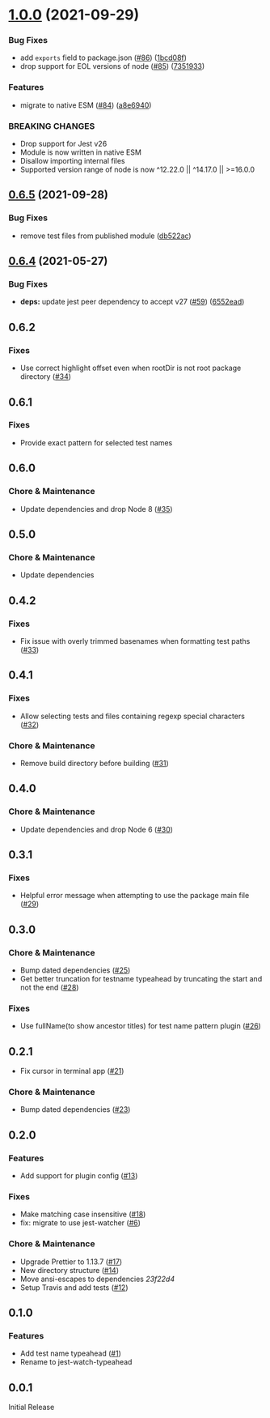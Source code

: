 # [1.0.0](https://github.com/jest-community/jest-watch-typeahead/compare/v0.6.5...v1.0.0) (2021-09-29)

### Bug Fixes

- add `exports` field to package.json ([#86](https://github.com/jest-community/jest-watch-typeahead/issues/86)) ([1bcd08f](https://github.com/jest-community/jest-watch-typeahead/commit/1bcd08fdc316fdb63b2665aac2b100222fcf2132))
- drop support for EOL versions of node ([#85](https://github.com/jest-community/jest-watch-typeahead/issues/85)) ([7351933](https://github.com/jest-community/jest-watch-typeahead/commit/73519337607032704ed67b3cf006d236256d1844))

### Features

- migrate to native ESM ([#84](https://github.com/jest-community/jest-watch-typeahead/issues/84)) ([a8e6940](https://github.com/jest-community/jest-watch-typeahead/commit/a8e6940851e7eefe16b69113fb29c6bd36916bb8))

### BREAKING CHANGES

- Drop support for Jest v26
- Module is now written in native ESM
- Disallow importing internal files
- Supported version range of node is now ^12.22.0 || ^14.17.0 || >=16.0.0

## [0.6.5](https://github.com/jest-community/jest-watch-typeahead/compare/v0.6.4...v0.6.5) (2021-09-28)

### Bug Fixes

- remove test files from published module ([db522ac](https://github.com/jest-community/jest-watch-typeahead/commit/db522ac9d1623952bbd3b8b992d583d0cb3cf1e8))

## [0.6.4](https://github.com/jest-community/jest-watch-typeahead/compare/v0.6.3...v0.6.4) (2021-05-27)

### Bug Fixes

- **deps:** update jest peer dependency to accept v27 ([#59](https://github.com/jest-community/jest-watch-typeahead/issues/59)) ([6552ead](https://github.com/jest-community/jest-watch-typeahead/commit/6552ead2dafb0258d11783f3c9e3e12877b15226))

## 0.6.2

### Fixes

- Use correct highlight offset even when rootDir is not root package directory ([#34](https://github.com/jest-community/jest-watch-typeahead/pull/34))

## 0.6.1

### Fixes

- Provide exact pattern for selected test names

## 0.6.0

### Chore & Maintenance

- Update dependencies and drop Node 8 ([#35](https://github.com/jest-community/jest-watch-typeahead/pull/35))

## 0.5.0

### Chore & Maintenance

- Update dependencies

## 0.4.2

### Fixes

- Fix issue with overly trimmed basenames when formatting test paths ([#33](https://github.com/jest-community/jest-watch-typeahead/pull/33))

## 0.4.1

### Fixes

- Allow selecting tests and files containing regexp special characters ([#32](https://github.com/jest-community/jest-watch-typeahead/pull/32))

### Chore & Maintenance

- Remove build directory before building ([#31](https://github.com/jest-community/jest-watch-typeahead/pull/31))

## 0.4.0

### Chore & Maintenance

- Update dependencies and drop Node 6 ([#30](https://github.com/jest-community/jest-watch-typeahead/pull/30))

## 0.3.1

### Fixes

- Helpful error message when attempting to use the package main file ([#29](https://github.com/jest-community/jest-watch-typeahead/pull/29))

## 0.3.0

### Chore & Maintenance

- Bump dated dependencies ([#25](https://github.com/jest-community/jest-watch-typeahead/pull/25))
- Get better truncation for testname typeahead by truncating the start and not the end ([#28](https://github.com/jest-community/jest-watch-typeahead/pull/28))

### Fixes

- Use fullName(to show ancestor titles) for test name pattern plugin ([#26](https://github.com/jest-community/jest-watch-typeahead/pull/26))

## 0.2.1

- Fix cursor in terminal app ([#21](https://github.com/jest-community/jest-watch-typeahead/pull/21))

### Chore & Maintenance

- Bump dated dependencies ([#23](https://github.com/jest-community/jest-watch-typeahead/pull/23))

## 0.2.0

### Features

- Add support for plugin config ([#13](https://github.com/jest-community/jest-watch-typeahead/pull/13))

### Fixes

- Make matching case insensitive ([#18](https://github.com/jest-community/jest-watch-typeahead/pull/18))
- fix: migrate to use jest-watcher ([#6](https://github.com/jest-community/jest-watch-typeahead/pull/6))

### Chore & Maintenance

- Upgrade Prettier to 1.13.7 ([#17](https://github.com/jest-community/jest-watch-typeahead/pull/17))
- New directory structure ([#14](https://github.com/jest-community/jest-watch-typeahead/pull/14))
- Move ansi-escapes to dependencies _23f22d4_
- Setup Travis and add tests ([#12](https://github.com/jest-community/jest-watch-typeahead/pull/12))

## 0.1.0

### Features

- Add test name typeahead ([#1](https://github.com/jest-community/jest-watch-typeahead/pull/1))
- Rename to jest-watch-typeahead

## 0.0.1

Initial Release
